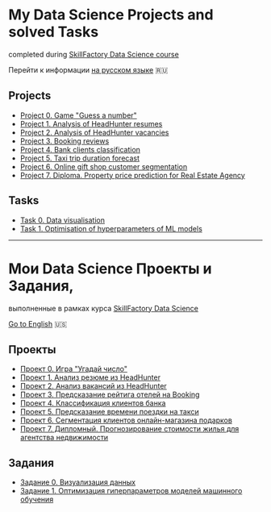 # My Data Science Projects and solved Tasks
completed during [SkillFactory Data Science course](https://skillfactory.ru/data-science-specialization)

 Перейти к информации [на русском языке](https://github.com/StasBard/SF_DataScience#%D0%BC%D0%BE%D0%B8-data-science-%D0%BF%D1%80%D0%BE%D0%B5%D0%BA%D1%82%D1%8B-%D0%B8-%D0%B7%D0%B0%D0%B4%D0%B0%D0%BD%D0%B8%D1%8F) :ru: 

## Projects
* [Project 0. Game "Guess a number"](https://github.com/StasBard/SF_DataScience/tree/master/Projects/project_0)
* [Project 1. Analysis of HeadHunter resumes](https://github.com/StasBard/SF_DataScience/tree/master/Projects/Project_1)
* [Project 2. Analysis of HeadHunter vacancies](https://github.com/StasBard/SF_DataScience/tree/master/Projects/Project_2)  
* [Project 3. Booking reviews](https://github.com/StasBard/SF_DataScience/tree/master/Projects/Project_3)  
* [Project 4. Bank clients classification](https://github.com/StasBard/SF_DataScience/tree/master/Projects/Project_4)
* [Project 5. Taxi trip duration forecast](https://github.com/StasBard/SF_DataScience/tree/master/Projects/Project_5)
* [Project 6. Online gift shop customer segmentation](https://github.com/StasBard/SF_DataScience/tree/master/Projects/Project_6)
* [Project 7. Diploma. Property price prediction for Real Estate Agency](https://github.com/StasBard/SF_DataScience/tree/master/Projects/Project_7)

## Tasks
* [Task 0. Data visualisation](https://github.com/StasBard/SF_DataScience/tree/master/Tasks/Task_0)  
* [Task 1. Optimisation of hyperparameters of ML models](https://github.com/StasBard/SF_DataScience/tree/master/Tasks/Task_1)

---
# Мои Data Science Проекты и Задания,
выполненные в рамках курса [SkillFactory Data Science](https://skillfactory.ru/data-science-specialization)

[Go to English](https://github.com/StasBard/SF_DataScience#my-data-science-projects-and-solved-tasks) :us: 

## Проекты
* [Проект 0. Игра "Угадай число"](https://github.com/StasBard/SF_DataScience/tree/master/Projects/project_0)
* [Проект 1. Анализ резюме из HeadHunter](https://github.com/StasBard/SF_DataScience/tree/master/Projects/Project_1)
* [Проект 2. Анализ вакансий из HeadHunter](https://github.com/StasBard/SF_DataScience/tree/master/Projects/Project_2)  
* [Проект 3. Предсказание рейтига отелей на Booking](https://github.com/StasBard/SF_DataScience/tree/master/Projects/Project_3)  
* [Проект 4. Классификация клиентов банка](https://github.com/StasBard/SF_DataScience/tree/master/Projects/Project_4)
* [Проект 5. Предсказание времени поездки на такси](https://github.com/StasBard/SF_DataScience/tree/master/Projects/Project_5)
* [Проект 6. Сегментация клиентов онлайн-магазина подарков](https://github.com/StasBard/SF_DataScience/tree/master/Projects/Project_6)
* [Проект 7. Дипломный. Прогнозирование стоимости жилья для агентства недвижимости](https://github.com/StasBard/SF_DataScience/tree/master/Projects/Project_7)

## Задания
* [Задание 0. Визуализация данных](https://github.com/StasBard/SF_DataScience/tree/master/Tasks/Task_0)  
* [Задание 1. Оптимизация гиперпараметров моделей машинного обучения](https://github.com/StasBard/SF_DataScience/tree/master/Tasks/Task_1)